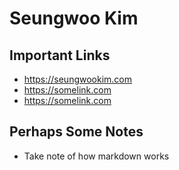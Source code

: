 # Seungwoo Kim

## Important Links

- https://seungwookim.com
- https://somelink.com
- https://somelink.com

## Perhaps Some Notes

- Take note of how markdown works
